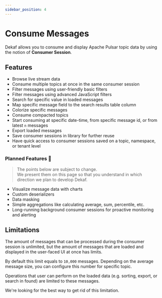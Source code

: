 ```yaml
---
sidebar_position: 4
---
```


# Consume Messages

Dekaf allows you to consume and display Apache Pulsar topic data by using the notion of **Consumer Session**.

## Features

- Browse live stream data
- Consume multiple topics at once in the same consumer session
- Filter messages using user-friendly basic filters
- Filter messages using advanced JavaScript filters
- Search for specific value in loaded messages
- Map specific message field to the search results table column
- Colorize specific messages
- Consume compacted topics
- Start consuming at specific date-time, from specific message id, or from latest `n` messages
- Export loaded messages
- Save consumer sessions in library for further reuse
- Have quick access to consumer sessions saved on a topic, namespace, or tenant level

### Planned Features 🚧

> The points below are subject to change.<br />
> We present them on this page so that you understand in which direction we plan to develop Dekaf.

- Visualize message data with charts
- Custom deserializers
- Data masking
- Simple aggregations like calculating average, sum, percentile, etc.
- Long-running background consumer sessions for proactive monitoring and alerting

## Limitations

The amount of messages that can be processed during the consumer session is unlimited, but the amount of messages that are loaded and displayed in the user-faced UI at once has limits.

By default this limit equals to `10,000` messages. Depending on the average message size, you can configure this number for specific topic.

Operations that user can perform on the loaded data (e.g. sorting, export, or search in found) are limited to these messages.

We're looking for the best way to get rid of this limitation.
